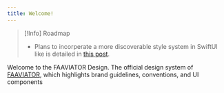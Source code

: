 ```yaml
---
title: Welcome!
---
```

> [!Info] Roadmap
> - Plans to incorperate a more discoverable style system in SwiftUI like is detailed in [this post](http://hop.ie/blog/design-system-swift/).

Welcome to the FAAVIATOR Design. The official design system of [FAAVIATOR](https://faaviator.com), which highlights brand guidelines, conventions, and UI components 


